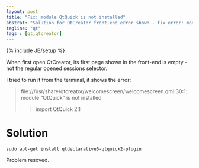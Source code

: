 ```yaml
---
layout: post
title: "Fix: module QtQuick is not installed"
abstrat: "Solution for QtCreator front-end error shown - fix error: module QtQuick is not installed"
tagline: "qt"
tags : [qt,qtcreator]
---
```

{% include JB/setup %}

When first open QtCreator, its first page shown in the front-end is empty -
not the regular opened sessions selector.

I tried to run it from the terminal, it shows the error:

> file:///usr/share/qtcreator/welcomescreen/welcomescreen.qml:30:1:
> module “QtQuick” is not installed
> > import QtQuick 2.1

# Solution

    sudo apt-get install qtdeclarative5-qtquick2-plugin

Problem resoved.

